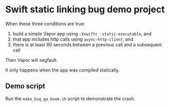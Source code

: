 # Swift static linking bug demo project

When these three conditions are true:
1. build a simple Vapor app using `-Xswiftc -static-executable`, and
2. that app includes http calls using `async-http-client`, and
3. there is at least 60 seconds between a previous call and a subsequent call

Then Vapor will segfault.

It only happens when the app was compiled statically.

## Demo script

Run the `make_bug_go_boom.sh` script to demonstrate the crash.
